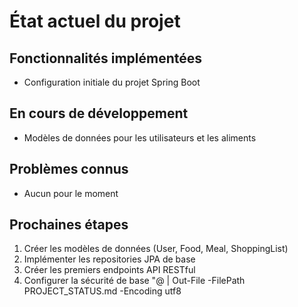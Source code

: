 # État actuel du projet

## Fonctionnalités implémentées
- Configuration initiale du projet Spring Boot

## En cours de développement
- Modèles de données pour les utilisateurs et les aliments

## Problèmes connus
- Aucun pour le moment

## Prochaines étapes
1. Créer les modèles de données (User, Food, Meal, ShoppingList)
2. Implémenter les repositories JPA de base
3. Créer les premiers endpoints API RESTful
4. Configurer la sécurité de base
   "@ | Out-File -FilePath PROJECT_STATUS.md -Encoding utf8
